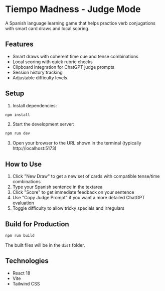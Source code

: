 # Tiempo Madness - Judge Mode

A Spanish language learning game that helps practice verb conjugations with smart card draws and local scoring.

## Features

- Smart draws with coherent time cue and tense combinations
- Local scoring with quick rubric checks
- Clipboard integration for ChatGPT judge prompts
- Session history tracking
- Adjustable difficulty levels

## Setup

1. Install dependencies:
```bash
npm install
```

2. Start the development server:
```bash
npm run dev
```

3. Open your browser to the URL shown in the terminal (typically http://localhost:5173)

## How to Use

1. Click "New Draw" to get a new set of cards with compatible tense/time combinations
2. Type your Spanish sentence in the textarea
3. Click "Score" to get immediate feedback on your sentence
4. Use "Copy Judge Prompt" if you want a more detailed ChatGPT evaluation
5. Toggle difficulty to allow tricky specials and irregulars

## Build for Production

```bash
npm run build
```

The built files will be in the `dist` folder.

## Technologies

- React 18
- Vite
- Tailwind CSS

